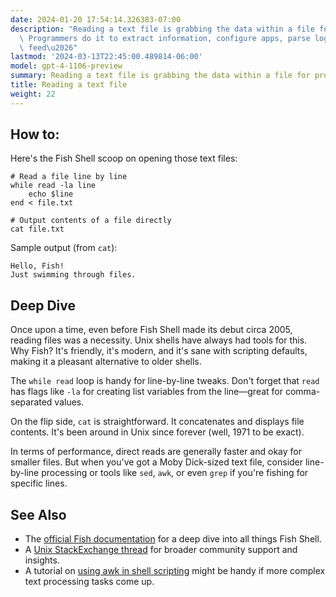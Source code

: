 ```yaml
---
date: 2024-01-20 17:54:14.326383-07:00
description: "Reading a text file is grabbing the data within a file for processing.\
  \ Programmers do it to extract information, configure apps, parse logs, or just\
  \ feed\u2026"
lastmod: '2024-03-13T22:45:00.489814-06:00'
model: gpt-4-1106-preview
summary: Reading a text file is grabbing the data within a file for processing.
title: Reading a text file
weight: 22
---
```


## How to:
Here's the Fish Shell scoop on opening those text files:

```Fish Shell
# Read a file line by line
while read -la line
    echo $line
end < file.txt
```

```Fish Shell
# Output contents of a file directly
cat file.txt
```

Sample output (from `cat`):

```plaintext
Hello, Fish!
Just swimming through files.
```

## Deep Dive
Once upon a time, even before Fish Shell made its debut circa 2005, reading files was a necessity. Unix shells have always had tools for this. Why Fish? It's friendly, it's modern, and it's sane with scripting defaults, making it a pleasant alternative to older shells.

The `while read` loop is handy for line-by-line tweaks. Don't forget that `read` has flags like `-la` for creating list variables from the line—great for comma-separated values.

On the flip side, `cat` is straightforward. It concatenates and displays file contents. It's been around in Unix since forever (well, 1971 to be exact).

In terms of performance, direct reads are generally faster and okay for smaller files. But when you've got a Moby Dick-sized text file, consider line-by-line processing or tools like `sed`, `awk`, or even `grep` if you're fishing for specific lines.

## See Also
- The [official Fish documentation](https://fishshell.com/docs/current/index.html) for a deep dive into all things Fish Shell.
- A [Unix StackExchange thread](https://unix.stackexchange.com/questions/tagged/fish) for broader community support and insights.
- A tutorial on [using awk in shell scripting](https://www.gnu.org/software/gawk/manual/gawk.html) might be handy if more complex text processing tasks come up.
